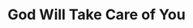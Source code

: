 ---
layout: songs
title: God Will Take Care of You
event: Selma to Montgoemry March
category:
artist: Hosea Williams and Marchers
released: 1965
video: https://www.youtube.com/embed/SqhuffBlD4I
description: Lorem ipsum dolor sit amet, consectetur adipiscing elit, sed do eiusmod tempor incididunt ut labore et dolore magna aliqua. Semper quis lectus nulla at volutpat diam ut venenatis tellusLorem ipsum dolor sit amet, consectetur adipiscing elit, sed do eiusmod tempor incididunt ut labore et dolore magna aliqua. Semper quis lectus nulla at volutpat diam ut venenatis tellus
lyrics: |
    Be not dismayed whate'er betide
    God will take care of you
    Beneath His wings of love abide
    God will take care of you
    God will take care of you
    Through every day, o'er all the way
    He will take care of you
    God will take care of you
    No matter what may be the test
    God will take care of you
    Lean, weary one, upon His breast
    God will take care of you
    God will take care of you
    Through every day, o'er all the way
    He will take care of you
    God will take care of you
    He will take care of you
    God will take care of you
---